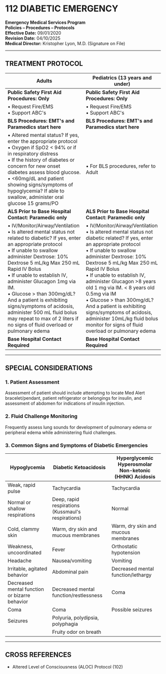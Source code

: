 # 112 DIABETIC EMERGENCY

**Emergency Medical Services Program**  
**Policies – Procedures – Protocols**  
**Effective Date:** 09/01/2020  
**Revision Date:** 04/10/2025  
**Medical Director:** Kristopher Lyon, M.D. (Signature on File)

---

## TREATMENT PROTOCOL

| **Adults** | **Pediatrics (13 years and under)** |
|------------|-------------------------------------|
| **Public Safety First Aid Procedures: Only** | **Public Safety First Aid Procedures: Only** |
| • Request Fire/EMS<br>• Support ABC's | • Request Fire/EMS<br>• Support ABC's |
| **BLS Procedures: EMT's and Paramedics start here** | **BLS Procedures: EMT's and Paramedics start here** |
| • Altered mental status? If yes, enter the appropriate protocol<br>• Oxygen if SpO2 < 94% or if in respiratory distress<br>• If the history of diabetes or concern for new onset diabetes assess blood glucose.<br>• <60mg/dL and patient showing signs/symptoms of hypoglycemia? If able to swallow, administer oral glucose 15 grams/PO | • For BLS procedures, refer to Adult |
| **ALS Prior to Base Hospital Contact: Paramedic only** | **ALS Prior to Base Hospital Contact: Paramedic only** |
| • IV/Monitor/Airway/Ventilation<br>• Is altered mental status not related to diabetic? If yes, enter an appropriate protocol<br>• If unable to swallow administer Dextrose: 10% Dextrose 5 mL/kg Max 250 mL Rapid IV Bolus<br>• If unable to establish IV, administer Glucagon 1mg via IM.<br>• Glucose > than 300mg/dL? And a patient is exhibiting signs/symptoms of acidosis, administer 500 mL fluid bolus may repeat to max of 2 liters if no signs of fluid overload or pulmonary edema | • IV/Monitor/Airway/Ventilation<br>• Is altered mental status not diabetic related? If yes, enter an appropriate protocol<br>• If unable to swallow administer Dextrose: 10% Dextrose 5 mL/kg Max 250 mL Rapid IV Bolus<br>• If unable to establish IV, administer Glucagon >8 years old 1 mg via IM. < 8 years old 0.5mg via IM<br>• Glucose > than 300mg/dL? And a patient is exhibiting signs/symptoms of acidosis, administer 10mL/kg fluid bolus monitor for signs of fluid overload or pulmonary edema |
| **Base Hospital Contact Required** | **Base Hospital Contact Required** |

---

## SPECIAL CONSIDERATIONS

### 1. Patient Assessment

Assessment of patient should include attempting to locate Med Alert bracelet/pendant, patient refrigerator or belongings for insulin, and assessment of abdomen for indications of insulin injection.

### 2. Fluid Challenge Monitoring

Frequently assess lung sounds for development of pulmonary edema or peripheral edema while administering fluid challenges.

### 3. Common Signs and Symptoms of Diabetic Emergencies

| **Hypoglycemia** | **Diabetic Ketoacidosis** | **Hyperglycemic Hyperosmolar Non-ketonic (HHNK) Acidosis** |
|------------------|---------------------------|-----------------------------------------------------------|
| Weak, rapid pulse | Tachycardia | Tachycardia |
| Normal or shallow respirations | Deep, rapid respirations (Kussmaul's respirations) | Normal |
| Cold, clammy skin | Warm, dry skin and mucous membranes | Warm, dry skin and mucous membranes |
| Weakness, uncoordinated | Fever | Orthostatic hypotension |
| Headache | Nausea/vomiting | Vomiting |
| Irritable, agitated behavior | Abdominal pain | Decreased mental function/lethargy |
| Decreased mental function or bizarre behavior | Decreased mental function/restlessness | Coma |
| Coma | Coma | Possible seizures |
| Seizures | Polyuria, polydipsia, polyphagia | |
| | Fruity odor on breath | |

---

## CROSS REFERENCES

- Altered Level of Consciousness (ALOC) Protocol (102)



